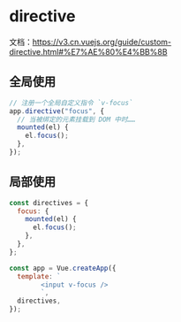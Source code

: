 # directive

文档：https://v3.cn.vuejs.org/guide/custom-directive.html#%E7%AE%80%E4%BB%8B

## 全局使用

```js
// 注册一个全局自定义指令 `v-focus`
app.directive("focus", {
  // 当被绑定的元素挂载到 DOM 中时……
  mounted(el) {
    el.focus();
  },
});
```

## 局部使用

```js
const directives = {
  focus: {
    mounted(el) {
      el.focus();
    },
  },
};

const app = Vue.createApp({
  template: `
        <input v-focus />
        `,
  directives,
});
```
